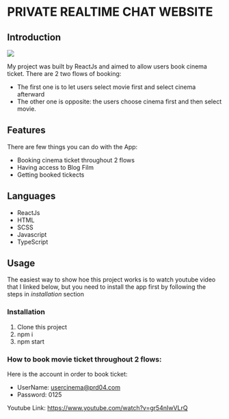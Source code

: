 # PRIVATE REALTIME CHAT WEBSITE

## Introduction

<img src="https://firebasestorage.googleapis.com/v0/b/chat-1f6fe.appspot.com/o/IntroductionBG.png?alt=media&token=65df0fbe-d07d-4a1a-bb5d-1937bf55a641">

My project was built by ReactJs and aimed to allow users book cinema ticket. There are 2 two flows of booking:

- The first one is to let users select movie first and select cinema afterward
- The other one is opposite: the users choose cinema first and then select movie.

## Features

There are few things you can do with the App:

- Booking cinema ticket throughout 2 flows
- Having access to Blog Film
- Getting booked tickects

## Languages

- ReactJs
- HTML
- SCSS
- Javascript
- TypeScript

## Usage

The easiest way to show hoe this project works is to watch youtube video that I linked below, but you need to install the app first by following the steps in _installation_ section

### Installation

1.  Clone this project
2.  npm i
3.  npm start

### How to book movie ticket throughout 2 flows:

Here is the account in order to book ticket:

- UserName: usercinema@prd04.com
- Password: 0125

Youtube Link: https://www.youtube.com/watch?v=gr54nIwVLrQ
